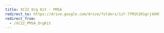 ```yaml
---
title: XC22 Org Kit - PMSA
redirect_to: https://drive.google.com/drive/folders/1zY-7fM1h2KSgrj4XHk9IZE6gJW5Bb2X7?usp=sharing
redirect_from: 
  - /XC22_PMSA_OrgKit
---
```

